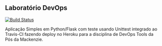## Laboratório DevOps
                                                                                                                                            
[![Build Status](https://travis-ci.com/andersoncab/devopslab.svg?branch=main)](https://travis-ci.com/andersoncab/devopslab)

Aplicação Simples em Python/Flask com teste usando Unittest integrado ao Travis-CI fazendo deploy no Heroku para a disciplina de DevOps Tools da Pós da Mackenzie.
